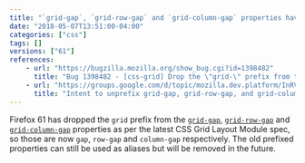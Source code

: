 ```yaml
---
title: "`grid-gap`, `grid-row-gap` and `grid-column-gap` properties have been unprefixed"
date: "2018-05-07T13:51:00-04:00"
categories: ["css"]
tags: []
versions: ["61"]
references:
    - url: "https://bugzilla.mozilla.org/show_bug.cgi?id=1398482"
      title: "Bug 1398482 - [css-grid] Drop the \"grid-\" prefix from the grid-gap, grid-row-gap, and grid-column-gap properties"
    - url: "https://groups.google.com/d/topic/mozilla.dev.platform/InRVDzXKbkM/discussion"
      title: "Intent to unprefix grid-gap, grid-row-gap, and grid-column-gap and updating them to spec"
---
```

Firefox 61 has dropped the `grid` prefix from the [`grid-gap`](https://developer.mozilla.org/docs/Web/CSS/grid-gap), [`grid-row-gap`](https://developer.mozilla.org/docs/Web/CSS/grid-row-gap) and [`grid-column-gap`](https://developer.mozilla.org/docs/Web/CSS/grid-column-gap) properties as per the latest CSS Grid Layout Module spec, so those are now `gap`, `row-gap` and `column-gap` respectively. The old prefixed properties can still be used as aliases but will be removed in the future.
